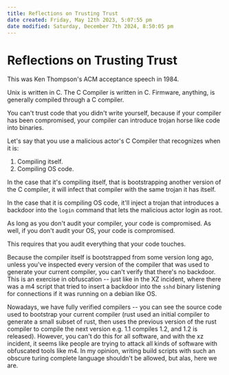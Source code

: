 ```yaml
---
title: Reflections on Trusting Trust
date created: Friday, May 12th 2023, 5:07:55 pm
date modified: Saturday, December 7th 2024, 8:50:05 pm
---
```


# Reflections on Trusting Trust

This was Ken Thompson's ACM acceptance speech in 1984.

Unix is written in C. The C Compiler is written in C. Firmware, anything, is generally compiled through a C compiler.

You can't trust code that you didn't write yourself, because if your compiler has been compromised, your compiler can introduce trojan horse like code into binaries.

Let's say that you use a malicious actor's C Compiler that recognizes when it is:

1. Compiling itself.
2. Compiling OS code.

In the case that it's compiling itself, that is bootstrapping another version of the C compiler, it will infect that compiler with the same trojan it has itself.

In the case that it is compiling OS code, it'll inject a trojan that introduces a backdoor into the `login` command that lets the malicious actor login as root.

As long as you don't audit your compiler, your code is compromised.
As well, if you don't audit your OS, your code is compromised.

This requires that you audit everything that your code touches.

Because the compiler itself is bootstrapped from some version long ago, unless you've inspected every version of the compiler that was used to generate your current compiler, you can't verify that there's no backdoor. This is an exercise in obfuscation -- just like in the XZ incident, where there was a m4 script that tried to insert a backdoor into the `sshd` binary listening for connections if it was running on a debian like OS.

Nowadays, we have fully verified compilers -- you can see the source code used to bootstrap your current compiler (rust used an initial compiler to generate a small subset of rust, then uses the previous version of the rust compiler to compile the next version e.g. 1.1 compiles 1.2, and 1.2 is released). However, you can't do this for all software, and with the xz incident, it seems like people are trying to attack all kinds of software with obfuscated tools like m4. In my opinion, writing build scripts with such an obscure turing complete language shouldn't be allowed, but alas, here we are.

[^1]: https://www.cesarsotovalero.net/blog/revisiting-ken-thompson-reflection-on-trusting-trust.html